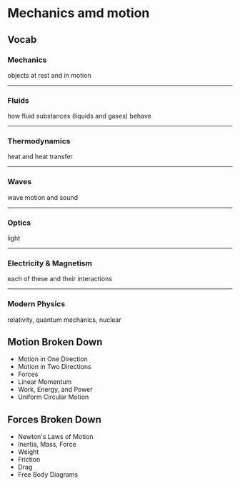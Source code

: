 # Mechanics amd motion

## Vocab

### Mechanics

objects at rest and in motion

___

### Fluids

how fluid substances (liquids and gases) behave

___

### Thermodynamics

heat and heat transfer

___

### Waves

wave motion and sound

___

### Optics

light

___

### Electricity & Magnetism

each of these and their interactions

___

### Modern Physics

relativity, quantum mechanics, nuclear

## Motion Broken Down

- Motion in One Direction
- Motion in Two Directions
- Forces
- Linear Momentum
- Work, Energy, and Power
- Uniform Circular Motion

## Forces Broken Down

- Newton's Laws of Motion
- Inertia, Mass, Force
- Weight
- Friction
- Drag
- Free Body Diagrams
